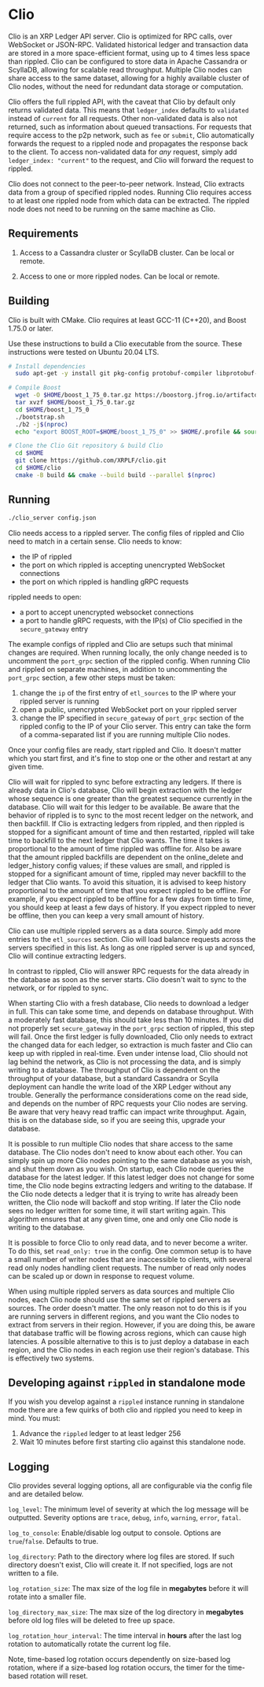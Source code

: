 # Clio
Clio is an XRP Ledger API server. Clio is optimized for RPC calls, over WebSocket or JSON-RPC. Validated
historical ledger and transaction data are stored in a more space-efficient format,
using up to 4 times less space than rippled. Clio can be configured to store data in Apache Cassandra or ScyllaDB,
allowing for scalable read throughput. Multiple Clio nodes can share
access to the same dataset, allowing for a highly available cluster of Clio nodes,
without the need for redundant data storage or computation.

Clio offers the full rippled API, with the caveat that Clio by default only returns validated data.
This means that `ledger_index` defaults to `validated` instead of `current` for all requests.
Other non-validated data is also not returned, such as information about queued transactions.
For requests that require access to the p2p network, such as `fee` or `submit`, Clio automatically forwards the request to a rippled node and propagates the response back to the client. To access non-validated data for *any* request, simply add `ledger_index: "current"` to the request, and Clio will forward the request to rippled.

Clio does not connect to the peer-to-peer network. Instead, Clio extracts data from a group of specified rippled nodes. Running Clio requires access to at least one rippled node
from which data can be extracted. The rippled node does not need to be running on the same machine as Clio.


## Requirements
1. Access to a Cassandra cluster or ScyllaDB cluster. Can be local or remote.

2. Access to one or more rippled nodes. Can be local or remote.

## Building

Clio is built with CMake. Clio requires at least GCC-11 (C++20), and Boost 1.75.0 or later.

Use these instructions to build a Clio executable from the source. These instructions were tested on Ubuntu 20.04 LTS.

```sh
# Install dependencies
  sudo apt-get -y install git pkg-config protobuf-compiler libprotobuf-dev libssl-dev wget build-essential bison flex autoconf cmake

# Compile Boost
  wget -O $HOME/boost_1_75_0.tar.gz https://boostorg.jfrog.io/artifactory/main/release/1.75.0/source/boost_1_75_0.tar.gz
  tar xvzf $HOME/boost_1_75_0.tar.gz
  cd $HOME/boost_1_75_0
  ./bootstrap.sh
  ./b2 -j$(nproc)
  echo "export BOOST_ROOT=$HOME/boost_1_75_0" >> $HOME/.profile && source $HOME/.profile

# Clone the Clio Git repository & build Clio
  cd $HOME
  git clone https://github.com/XRPLF/clio.git
  cd $HOME/clio
  cmake -B build && cmake --build build --parallel $(nproc)
```

## Running
```sh
./clio_server config.json
```

Clio needs access to a rippled server. The config files of rippled and Clio need
to match in a certain sense.
Clio needs to know:
- the IP of rippled
- the port on which rippled is accepting unencrypted WebSocket connections
- the port on which rippled is handling gRPC requests

rippled needs to open:
- a port to accept unencrypted websocket connections
- a port to handle gRPC requests, with the IP(s) of Clio specified in the `secure_gateway` entry

The example configs of rippled and Clio are setups such that minimal changes are
required. When running locally, the only change needed is to uncomment the `port_grpc`
section of the rippled config. When running Clio and rippled on separate machines,
in addition to uncommenting the `port_grpc` section, a few other steps must be taken:
1. change the `ip` of the first entry of `etl_sources` to the IP where your rippled
server is running
2. open a public, unencrypted WebSocket port on your rippled server
3. change the IP specified in `secure_gateway` of `port_grpc` section of the rippled config
to the IP of your Clio server. This entry can take the form of a comma-separated list if
you are running multiple Clio nodes.

Once your config files are ready, start rippled and Clio. It doesn't matter which you
start first, and it's fine to stop one or the other and restart at any given time.

Clio will wait for rippled to sync before extracting any ledgers. If there is already
data in Clio's database, Clio will begin extraction with the ledger whose sequence
is one greater than the greatest sequence currently in the database. Clio will wait
for this ledger to be available. Be aware that the behavior of rippled is to sync to
the most recent ledger on the network, and then backfill. If Clio is extracting ledgers
from rippled, and then rippled is stopped for a significant amount of time and then restarted, rippled
will take time to backfill to the next ledger that Clio wants. The time it takes is proportional
to the amount of time rippled was offline for. Also be aware that the amount rippled backfills
are dependent on the online_delete and ledger_history config values; if these values
are small, and rippled is stopped for a significant amount of time, rippled may never backfill
to the ledger that Clio wants. To avoid this situation, it is advised to keep history
proportional to the amount of time that you expect rippled to be offline. For example, if you
expect rippled to be offline for a few days from time to time, you should keep at least
a few days of history. If you expect rippled to never be offline, then you can keep a very small
amount of history.

Clio can use multiple rippled servers as a data source. Simply add more entries to
the `etl_sources` section. Clio will load balance requests across the servers specified
in this list. As long as one rippled server is up and synced, Clio will continue
extracting ledgers.

In contrast to rippled, Clio will answer RPC requests for the data already in the
database as soon as the server starts. Clio doesn't wait to sync to the network, or
for rippled to sync.

When starting Clio with a fresh database, Clio needs to download a ledger in full.
This can take some time, and depends on database throughput. With a moderately fast
database, this should take less than 10 minutes. If you did not properly set `secure_gateway`
in the `port_grpc` section of rippled, this step will fail. Once the first ledger
is fully downloaded, Clio only needs to extract the changed data for each ledger,
so extraction is much faster and Clio can keep up with rippled in real-time. Even under
intense load, Clio should not lag behind the network, as Clio is not processing the data,
and is simply writing to a database. The throughput of Clio is dependent on the throughput
of your database, but a standard Cassandra or Scylla deployment can handle
the write load of the XRP Ledger without any trouble. Generally the performance considerations
come on the read side, and depends on the number of RPC requests your Clio nodes
are serving. Be aware that very heavy read traffic can impact write throughput. Again, this
is on the database side, so if you are seeing this, upgrade your database.

It is possible to run multiple Clio nodes that share access to the same database.
The Clio nodes don't need to know about each other. You can simply spin up more Clio
nodes pointing to the same database as you wish, and shut them down as you wish.
On startup, each Clio node queries the database for the latest ledger. If this latest
ledger does not change for some time, the Clio node begins extracting ledgers
and writing to the database. If the Clio node detects a ledger that it is trying to
write has already been written, the Clio node will backoff and stop writing. If later
the Clio node sees no ledger written for some time, it will start writing again.
This algorithm ensures that at any given time, one and only one Clio node is writing
to the database.

It is possible to force Clio to only read data, and to never become a writer.
To do this, set `read_only: true` in the config. One common setup is to have a
small number of writer nodes that are inaccessible to clients, with several
read only nodes handling client requests. The number of read only nodes can be scaled
up or down in response to request volume.

When using multiple rippled servers as data sources and multiple Clio nodes,
each Clio node should use the same set of rippled servers as sources. The order doesn't matter.
The only reason not to do this is if you are running servers in different regions, and
you want the Clio nodes to extract from servers in their region. However, if you
are doing this, be aware that database traffic will be flowing across regions,
which can cause high latencies. A possible alternative to this is to just deploy
a database in each region, and the Clio nodes in each region use their region's database.
This is effectively two systems.

## Developing against `rippled` in standalone mode

If you wish you develop against a `rippled` instance running in standalone
mode there are a few quirks of both clio and rippled you need to keep in mind.
You must:

1. Advance the `rippled` ledger to at least ledger 256
2. Wait 10 minutes before first starting clio against this standalone node.

## Logging
Clio provides several logging options, all are configurable via the config file and are detailed below.

`log_level`: The minimum level of severity at which the log message will be outputted.
Severity options are `trace`, `debug`, `info`, `warning`, `error`, `fatal`.

`log_to_console`: Enable/disable log output to console. Options are `true`/`false`. Defaults to true.

`log_directory`: Path to the directory where log files are stored. If such directory doesn't exist, Clio will create it. If not specified, logs are not written to a file.

`log_rotation_size`: The max size of the log file in **megabytes** before it will rotate into a smaller file.

`log_directory_max_size`: The max size of the log directory in **megabytes** before old log files will be
deleted to free up space.

`log_rotation_hour_interval`: The time interval in **hours** after the last log rotation to automatically
rotate the current log file.

Note, time-based log rotation occurs dependently on size-based log rotation, where if a
size-based log rotation occurs, the timer for the time-based rotation will reset.
